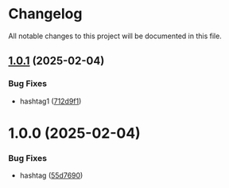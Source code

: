 # Changelog

All notable changes to this project will be documented in this file.

## [1.0.1](https://github.com/Veenayadav02/sem-ver/compare/v1.0.0...v1.0.1) (2025-02-04)


### Bug Fixes

* hashtag1 ([712d9f1](https://github.com/Veenayadav02/sem-ver/commit/712d9f197b87070e77015f9636673d77ccece106))

# 1.0.0 (2025-02-04)


### Bug Fixes

* hashtag ([55d7690](https://github.com/Veenayadav02/sem-ver/commit/55d76909407a7528ecdfce9cf43d275ed8d7c441))
